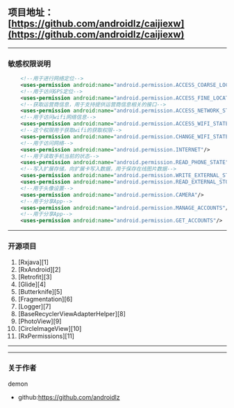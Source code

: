 
项目地址：[https://github.com/androidlz/caijiexw](https://github.com/androidlz/caijiexw)
----


----

### 敏感权限说明

```xml
	<!--用于进行网络定位-->
	<uses-permission android:name="android.permission.ACCESS_COARSE_LOCATION"/>
	<!--用于访问GPS定位-->
	<uses-permission android:name="android.permission.ACCESS_FINE_LOCATION"/>
	<!--获取运营商信息，用于支持提供运营商信息相关的接口-->
	<uses-permission android:name="android.permission.ACCESS_NETWORK_STATE"/>
	<!--用于访问wifi网络信息-->
	<uses-permission android:name="android.permission.ACCESS_WIFI_STATE"/>
	<!--这个权限用于获取wifi的获取权限-->
	<uses-permission android:name="android.permission.CHANGE_WIFI_STATE"/>
	<!--用于访问网络-->
	<uses-permission android:name="android.permission.INTERNET"/>
	<!--用于读取手机当前的状态-->
	<uses-permission android:name="android.permission.READ_PHONE_STATE"/>
	<!--写入扩展存储，向扩展卡写入数据，用于保存在线图片数据-->
	<uses-permission android:name="android.permission.WRITE_EXTERNAL_STORAGE"/>
	<uses-permission android:name="android.permission.READ_EXTERNAL_STORAGE"/>
	<!--用于头像设置-->
	<uses-permission android:name="android.permission.CAMERA"/>
	<!--用于分享App-->
	<uses-permission android:name="android.permission.MANAGE_ACCOUNTS"/>
	<!--用于分享App-->
    <uses-permission android:name="android.permission.GET_ACCOUNTS"/>
```

----


### 开源项目

1. [Rxjava][1]
2. [RxAndroid][2]
3. [Retrofit][3]
4. [Glide][4]
5. [Butterknife][5]
6. [Fragmentation][6]
7. [Logger][7]
8. [BaseRecyclerViewAdapterHelper][8]
9. [PhotoView][9]
10. [CircleImageView][10]
11. [RxPermissions][11]

----



----

### 关于作者

demon

- github:https://github.com/androidlz
